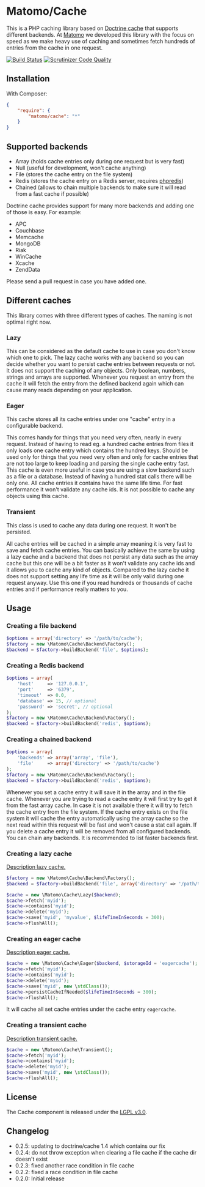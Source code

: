 # Matomo/Cache

This is a PHP caching library based on [Doctrine cache](https://github.com/doctrine/cache) that supports different backends. 
At [Matomo](https://matomo.org) we developed this library with the focus on speed as we make heavy use of caching and 
sometimes fetch hundreds of entries from the cache in one request.

[![Build Status](https://travis-ci.org/matomo-org/component-cache.svg?branch=master)](https://travis-ci.org/matomo-org/component-cache)
[![Scrutinizer Code Quality](https://scrutinizer-ci.com/g/matomo-org/component-cache/badges/quality-score.png?b=master)](https://scrutinizer-ci.com/g/matomo-org/component-cache/?branch=master)

## Installation

With Composer:

```json
{
    "require": {
        "matomo/cache": "*"
    }
}
``` 

## Supported backends
* Array (holds cache entries only during one request but is very fast)
* Null (useful for development, won't cache anything)
* File (stores the cache entry on the file system)
* Redis (stores the cache entry on a Redis server, requires [phpredis](https://github.com/nicolasff/phpredis))
* Chained (allows to chain multiple backends to make sure it will read from a fast cache if possible)

Doctrine cache provides support for many more backends and adding one of those is easy. For example:
* APC
* Couchbase
* Memcache
* MongoDB
* Riak
* WinCache
* Xcache
* ZendData

Please send a pull request in case you have added one. 

## Different caches

This library comes with three different types of caches. The naming is not optimal right now.

### Lazy

This can be considered as the default cache to use in case you don't know which one to pick. The lazy cache works with 
any backend so you can decide whether you want to persist cache entries between requests or not. It does not support 
the caching of any objects. Only boolean, numbers, strings and arrays are supported. Whenever you request an entry 
from the cache it will fetch the entry from the defined backend again which can cause many reads depending on your 
application.

### Eager

This cache stores all its cache entries under one "cache" entry in a configurable backend.

This comes handy for things that you need very often, nearly in every request. Instead of having to read eg.
a hundred cache entries from files it only loads one cache entry which contains the hundred keys. Should be used only 
for things that you need very often and only for cache entries that are not too large to keep loading and parsing the 
single cache entry fast. This cache is even more useful in case you are using a slow backend such as a file or a database.
 Instead of having a hundred stat calls there will be only one. All cache entries it contains have the same life time. 
 For fast performance it won't validate any cache ids. It is not possible to cache any objects using this cache.

### Transient

This class is used to cache any data during one request. It won't be persisted.

All cache entries will be cached in a simple array meaning it is very fast to save and fetch cache entries. You can 
basically achieve the same by using a lazy cache and a backend that does not persist any data such as the array cache 
but this one will be a bit faster as it won't validate any cache ids and it allows you to cache any kind of objects.
Compared to the lazy cache it does not support setting any life time as it will be only valid during one request anyway.
Use this one if you read hundreds or thousands of cache entries and if performance really matters to you.

## Usage

### Creating a file backend

```php
$options = array('directory' => '/path/to/cache');
$factory = new \Matomo\Cache\Backend\Factory();
$backend = $factory->buildBackend('file', $options);
```

### Creating a Redis backend

```php
$options = array(
    'host'     => '127.0.0.1',
    'port'     => '6379',
    'timeout'  => 0.0,
    'database' => 15, // optional
    'password' => 'secret', // optional
);
$factory = new \Matomo\Cache\Backend\Factory();
$backend = $factory->buildBackend('redis', $options);
```

### Creating a chained backend

```php
$options = array(
    'backends' => array('array', 'file'),
    'file'     => array('directory' => '/path/to/cache')
);
$factory = new \Matomo\Cache\Backend\Factory();
$backend = $factory->buildBackend('redis', $options);
```

Whenever you set a cache entry it will save it in the array and in the file cache. Whenever you are trying to read a cache
entry it will first try to get it from the fast array cache. In case it is not available there it will try to fetch
the cache entry from the file system. If the cache entry exists on the file system it will cache the entry automatically
using the array cache so the next read within this request will be fast and won't cause a stat call again. If you delete
 a cache entry it will be removed from all configured backends. You can chain any backends. It is recommended to list 
 faster backends first.

### Creating a lazy cache

[Description lazy cache.](#lazy)

```php
$factory = new \Matomo\Cache\Backend\Factory();
$backend = $factory->buildBackend('file', array('directory' => '/path/to/cache'));

$cache = new \Matomo\Cache\Lazy($backend);
$cache->fetch('myid');
$cache->contains('myid');
$cache->delete('myid');
$cache->save('myid', 'myvalue', $lifeTimeInSeconds = 300);
$cache->flushAll();
```

### Creating an eager cache

[Description eager cache.](#eager)

```php
$cache = new \Matomo\Cache\Eager($backend, $storageId = 'eagercache');
$cache->fetch('myid');
$cache->contains('myid');
$cache->delete('myid');
$cache->save('myid', new \stdClass());
$cache->persistCacheIfNeeded($lifeTimeInSeconds = 300);
$cache->flushAll();
```

It will cache all set cache entries under the cache entry `eagercache`.

### Creating a transient cache

[Description transient cache.](#transient)

```php
$cache = new \Matomo\Cache\Transient();
$cache->fetch('myid');
$cache->contains('myid');
$cache->delete('myid');
$cache->save('myid', new \stdClass());
$cache->flushAll();
```

## License

The Cache component is released under the [LGPL v3.0](http://choosealicense.com/licenses/lgpl-3.0/).

## Changelog 

 * 0.2.5: updating to doctrine/cache 1.4 which contains our fix
 * 0.2.4: do not throw exception when clearing a file cache if the cache dir doesn't exist
 * 0.2.3: fixed another race condition in file cache
 * 0.2.2: fixed a race condition in file cache
 * 0.2.0: Initial release
